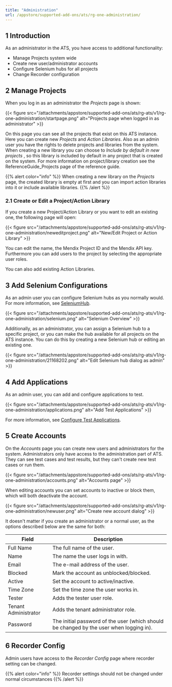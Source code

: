 ```yaml
---
title: "Administration"
url: /appstore/supported-add-ons/ats/rg-one-administration/
---
```


## 1 Introduction

As an administrator in the ATS, you have access to additional functionality:

* Manage Projects system wide
* Create new user/administrator accounts
* Configure Selenium hubs for all projects
* Change Recorder configuration

## 2 Manage Projects

When you log in as an administrator the *Projects* page is shown:

{{< figure src="/attachments/appstore/supported-add-ons/ats/rg-ats/v1/rg-one-administration/startpage.png" alt="Projects page when logged in as administrator" >}}

On this page you can see all the projects that exist on this ATS instance. Here you can create new *Projects* and *Action Libraries*. Also as an admin user you have the rights to delete projects and libraries from the system. When creating a new library you can choose to *Include by default in new projects* , so this library is included by default in any project that is created on the system. For more information on project/library creation see the ReferenceGuide_Projects page of the reference guide.

{{% alert color="info" %}}
When creating a new library on the *Projects* page, the created library is empty at first and you can import action libraries into it or include available libraries.
{{% /alert %}}

### 2.1 Create or Edit a Project/Action Library

If you create a new Project/Action Library or you want to edit an existing one, the following page will open:

{{< figure src="/attachments/appstore/supported-add-ons/ats/rg-ats/v1/rg-one-administration/neweditproject.png" alt="New/Edit Project or Action Library" >}}

You can edit the name, the Mendix Project ID and the Mendix API key. Furthermore you can add users to the project by selecting the appropriate user roles.

You can also add existing Action Libraries.

## 3 Add Selenium Configurations

As an admin user you can configure Selenium hubs as you normally would. For more information, see [SeleniumHub](/appstore/supported-add-ons/ats/rg-one-configuration/).

{{< figure src="/attachments/appstore/supported-add-ons/ats/rg-ats/v1/rg-one-administration/selenium.png" alt="Selenium Overview" >}}

Additionally, as an administrator, you can assign a Selenium hub to a specific project, or you can make the hub available for all projects on the ATS instance. You can do this by creating a new Selenium hub or editing an existing one.

{{< figure src="/attachments/appstore/supported-add-ons/ats/rg-ats/v1/rg-one-administration/21168202.png" alt="Edit Selenium hub dialog as admin" >}}

## 4 Add Applications

As an admin user, you can add and configure applications to test.

{{< figure src="/attachments/appstore/supported-add-ons/ats/rg-ats/v1/rg-one-administration/applications.png" alt="Add Test Applications" >}}

For more information, see [Configure Test Applications](/appstore/supported-add-ons/ats/rg-one-configuration/#configure-test-applications).

## 5 Create Accounts

On the *Accounts* page you can create new users and administrators for the system. Administrators only have access to the administration part of ATS. They can see test cases and test results, but they can't create new test cases or run them.

{{< figure src="/attachments/appstore/supported-add-ons/ats/rg-ats/v1/rg-one-administration/accounts.png" alt="Accounts page" >}}

When editing accounts you can set accounts to inactive or block them, which will both deactivate the account.

{{< figure src="/attachments/appstore/supported-add-ons/ats/rg-ats/v1/rg-one-administration/newuser.png" alt="Create new account dialog" >}}

It doesn't matter if you create an administrator or a normal user, as the options described below are the same for both:

Field | Description
--- | ---
Full Name | The full name of the user.
Name | The name the user logs in with.
Email | The e-mail address of the user.
Blocked | Mark the account as unblocked/blocked.
Active | Set the account to active/inactive.
Time Zone | Set the time zone the user works in.
Tester | Adds the tester user role.
Tenant Administrator | Adds the tenant administrator role.
Password | The initial password of the user (which should be changed by the user when logging in).

## 6 Recorder Config

Admin users have access to the *Recorder Config* page where recorder setting can be changed.

{{% alert color="info" %}}
Recorder settings should not be changed under normal circumstances
{{% /alert %}}
